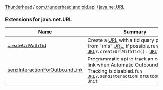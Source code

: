 [Thunderhead](../../index.md) / [com.thunderhead.android.api](../index.md) / [java.net.URL](./index.md)

### Extensions for java.net.URL

| Name | Summary |
|---|---|
| [createUrlWithTid](create-url-with-tid.md) | Create a [URL](https://whatever/java/net/URL.html) with a tid query parameter, from "this" [URL](https://whatever/java/net/URL.html), if possible.`fun `[`URL`](https://whatever/java/net/URL.html)`?.createUrlWithTid(): `[`URL`](https://whatever/java/net/URL.html)`?` |
| [sendInteractionForOutboundLink](send-interaction-for-outbound-link.md) | Programmatic api to track an outbound link when Automatic Outbound Link Tracking is disabled.`fun `[`URL`](https://whatever/java/net/URL.html)`?.sendInteractionForOutboundLink(): Unit` |
